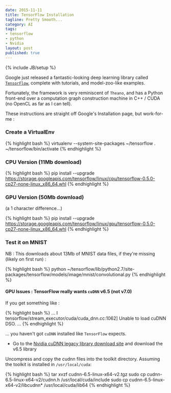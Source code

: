 ```yaml
---
date: 2015-11-11
title: TensorFlow Installation
tagline: Pretty Smooth...
category: AI
tags:
- tensorflow
- python
- Nvidia
layout: post
published: true
---
```

{% include JB/setup %}

Google just released a fantastic-looking deep learning library called [```TensorFlow```](http://www.tensorflow.org/), 
complete with tutorials, and model-zoo-like examples.

Fortunately, the framework is very reminiscent of ```Theano```, and has a Python front-end over
a computation graph construction machine in C++ / CUDA (no OpenCL as far as I can tell).

These instructions are straight off Google's Installation page, but work-for-me : 

### Create a VirtualEnv

{% highlight bash %}
virtualenv  --system-site-packages ~/tensorflow
. ~/tensorflow/bin/activate
{% endhighlight %}


### CPU Version (11Mb download)

{% highlight bash %}
pip install --upgrade https://storage.googleapis.com/tensorflow/linux/cpu/tensorflow-0.5.0-cp27-none-linux_x86_64.whl
{% endhighlight %}


### GPU Version  (50Mb download)

(a 1 character difference...)

{% highlight bash %}
pip install --upgrade https://storage.googleapis.com/tensorflow/linux/gpu/tensorflow-0.5.0-cp27-none-linux_x86_64.whl
{% endhighlight %}


### Test it on MNIST

NB : This downloads about 13Mb of MNIST data files, if they're missing (likely on first run) :

{% highlight bash %}
python ~/tensorflow/lib/python2.7/site-packages/tensorflow/models/image/mnist/convolutional.py
{% endhighlight %}


#### GPU Issues : TensorFlow really wants ```cuDNN``` v6.5 (not v7.0)

If you get something like : 

{% highlight bash %}
...
I tensorflow/stream_executor/cuda/cuda_dnn.cc:1062] Unable to load cuDNN DSO.
...
{% endhighlight %}

... you haven't got ```cuDNN``` installed like ```TensorFlow``` expects.


*  Go to the [Nvidia cuDNN legacy library download site](https://developer.nvidia.com/rdp/cudnn-archive) and download the v6.5 library

Uncompress and copy the cudnn files into the toolkit directory.  Assuming the toolkit is installed in ```/usr/local/cuda```:

{% highlight bash %}
tar xvzf cudnn-6.5-linux-x64-v2.tgz
sudo cp cudnn-6.5-linux-x64-v2/cudnn.h /usr/local/cuda/include
sudo cp cudnn-6.5-linux-x64-v2/libcudnn* /usr/local/cuda/lib64
{% endhighlight %}

